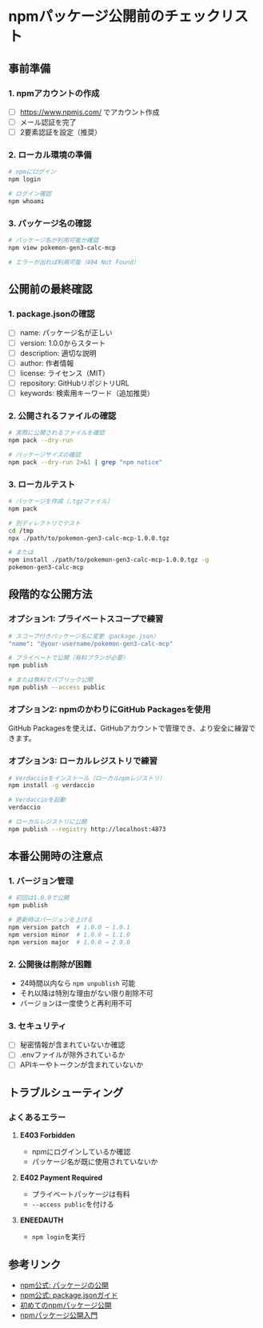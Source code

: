 # npmパッケージ公開前のチェックリスト

## 事前準備

### 1. npmアカウントの作成
- [ ] https://www.npmjs.com/ でアカウント作成
- [ ] メール認証を完了
- [ ] 2要素認証を設定（推奨）

### 2. ローカル環境の準備
```bash
# npmにログイン
npm login

# ログイン確認
npm whoami
```

### 3. パッケージ名の確認
```bash
# パッケージ名が利用可能か確認
npm view pokemon-gen3-calc-mcp

# エラーが出れば利用可能（404 Not Found）
```

## 公開前の最終確認

### 1. package.jsonの確認
- [ ] name: パッケージ名が正しい
- [ ] version: 1.0.0からスタート
- [ ] description: 適切な説明
- [ ] author: 作者情報
- [ ] license: ライセンス（MIT）
- [ ] repository: GitHubリポジトリURL
- [ ] keywords: 検索用キーワード（追加推奨）

### 2. 公開されるファイルの確認
```bash
# 実際に公開されるファイルを確認
npm pack --dry-run

# パッケージサイズの確認
npm pack --dry-run 2>&1 | grep "npm notice"
```

### 3. ローカルテスト
```bash
# パッケージを作成（.tgzファイル）
npm pack

# 別ディレクトリでテスト
cd /tmp
npx ./path/to/pokemon-gen3-calc-mcp-1.0.0.tgz

# または
npm install ./path/to/pokemon-gen3-calc-mcp-1.0.0.tgz -g
pokemon-gen3-calc-mcp
```

## 段階的な公開方法

### オプション1: プライベートスコープで練習
```bash
# スコープ付きパッケージ名に変更（package.json）
"name": "@your-username/pokemon-gen3-calc-mcp"

# プライベートで公開（有料プランが必要）
npm publish

# または無料でパブリック公開
npm publish --access public
```

### オプション2: npmのかわりにGitHub Packagesを使用
GitHub Packagesを使えば、GitHubアカウントで管理でき、より安全に練習できます。

### オプション3: ローカルレジストリで練習
```bash
# Verdaccioをインストール（ローカルnpmレジストリ）
npm install -g verdaccio

# Verdaccioを起動
verdaccio

# ローカルレジストリに公開
npm publish --registry http://localhost:4873
```

## 本番公開時の注意点

### 1. バージョン管理
```bash
# 初回は1.0.0で公開
npm publish

# 更新時はバージョンを上げる
npm version patch  # 1.0.0 → 1.0.1
npm version minor  # 1.0.0 → 1.1.0
npm version major  # 1.0.0 → 2.0.0
```

### 2. 公開後は削除が困難
- 24時間以内なら `npm unpublish` 可能
- それ以降は特別な理由がない限り削除不可
- バージョンは一度使うと再利用不可

### 3. セキュリティ
- [ ] 秘密情報が含まれていないか確認
- [ ] .envファイルが除外されているか
- [ ] APIキーやトークンが含まれていないか

## トラブルシューティング

### よくあるエラー

1. **E403 Forbidden**
   - npmにログインしているか確認
   - パッケージ名が既に使用されていないか

2. **E402 Payment Required**
   - プライベートパッケージは有料
   - `--access public`を付ける

3. **ENEEDAUTH**
   - `npm login`を実行

## 参考リンク

- [npm公式: パッケージの公開](https://docs.npmjs.com/packages-and-modules/contributing-packages-to-the-registry)
- [npm公式: package.jsonガイド](https://docs.npmjs.com/cli/v10/configuring-npm/package-json)
- [初めてのnpmパッケージ公開](https://zenn.dev/antez/articles/a9d9d12178b7b2)
- [npmパッケージ公開入門](https://qiita.com/watanabe-yu/items/40f1a5a224100f961ed5)